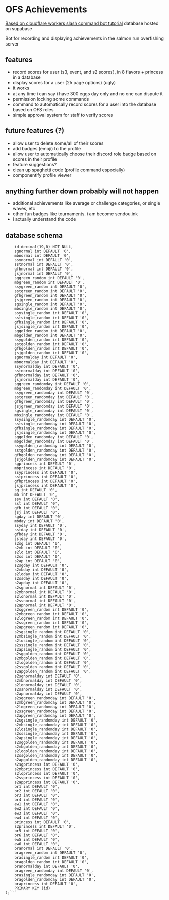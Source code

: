 # OFS Achievements

[Based on cloudflare workers slash command bot tutorial](https://discord.com/developers/docs/tutorials/hosting-on-cloudflare-workers)
database hosted on supabase

Bot for recording and displaying achievements in the salmon run overfishing server

## features
- record scores for user (s3, event, and s2 scores), in 8 flavors + princess in a database
- display scores for a user (25 page options) (ugly)
- it works
- at any time i can say i have 300 eggs day only and no one can dispute it
- permission locking some commands 
- command to automatically record scores for a user into the database based on OFS roles
- simple approval system for staff to verify scores

## future features (?)
- allow user to delete some/all of their scores
- add badges (emoji) to the profile
- allow user to automatically choose their discord role badge based on scores in their profile
- feature suggestions?
- clean up spaghetti code (profile command especially)
- componentify profile viewer

## anything further down probably will not happen

- additional achievements like average or challenge categories, or single waves, etc
- other fun badges like tournaments. i am become sendou.ink
- i actually understand the code

## database schema
```CREATE TABLE users_prod (
	id decimal(19,0) NOT NULL,
	sgnormal int DEFAULT '0',
	mbnormal int DEFAULT '0',
	ssynormal int DEFAULT '0',
	sstnormal int DEFAULT '0',
	gfhnormal int DEFAULT '0',
	jsjnormal int DEFAULT '0',
	sggreen_random int DEFAULT '0',
	mbgreen_random int DEFAULT '0',
	ssygreen_random int DEFAULT '0',
	sstgreen_random int DEFAULT '0',
	gfhgreen_random int DEFAULT '0',
	jsjgreen_random int DEFAULT '0',
	sgsingle_random int DEFAULT '0',
	mbsingle_random int DEFAULT '0',
	ssysingle_random int DEFAULT '0',
	sstsingle_random int DEFAULT '0',
	gfhsingle_random int DEFAULT '0',
	jsjsingle_random int DEFAULT '0',
	sggolden_random int DEFAULT '0',
	mbgolden_random int DEFAULT '0',
	ssygolden_random int DEFAULT '0',
	sstgolden_random int DEFAULT '0',
	gfhgolden_random int DEFAULT '0',
	jsjgolden_random int DEFAULT '0',
	sgnormalday int DEFAULT '0',
	mbnormalday int DEFAULT '0',
	ssynormalday int DEFAULT '0',
	sstnormalday int DEFAULT '0',
	gfhnormalday int DEFAULT '0',
	jsjnormalday int DEFAULT '0',
	sggreen_randomday int DEFAULT '0',
	mbgreen_randomday int DEFAULT '0',
	ssygreen_randomday int DEFAULT '0',
	sstgreen_randomday int DEFAULT '0',
	gfhgreen_randomday int DEFAULT '0',
	jsjgreen_randomday int DEFAULT '0',
	sgsingle_randomday int DEFAULT '0',
	mbsingle_randomday int DEFAULT '0',
	ssysingle_randomday int DEFAULT '0',
	sstsingle_randomday int DEFAULT '0',
	gfhsingle_randomday int DEFAULT '0',
	jsjsingle_randomday int DEFAULT '0',
	sggolden_randomday int DEFAULT '0',
	mbgolden_randomday int DEFAULT '0',
	ssygolden_randomday int DEFAULT '0',
	sstgolden_randomday int DEFAULT '0',
	gfhgolden_randomday int DEFAULT '0',
	jsjgolden_randomday int DEFAULT '0',
	sgprincess int DEFAULT '0',
	mbprincess int DEFAULT '0',
	ssyprincess int DEFAULT '0',
	sstprincess int DEFAULT '0',
	gfhprincess int DEFAULT '0',
	jsjprincess int DEFAULT '0',
	sg int DEFAULT '0',
	mb int DEFAULT '0',
	ssy int DEFAULT '0',
	sst int DEFAULT '0',
	gfh int DEFAULT '0',
	jsj int DEFAULT '0',
	sgday int DEFAULT '0',
	mbday int DEFAULT '0',
	ssyday int DEFAULT '0',
	sstday int DEFAULT '0',
	gfhday int DEFAULT '0',
	jsjday int DEFAULT '0',
	s2sg int DEFAULT '0',
	s2mb int DEFAULT '0',
	s2lo int DEFAULT '0',
	s2ss int DEFAULT '0',
	s2ap int DEFAULT '0',
	s2sgday int DEFAULT '0',
	s2mbday int DEFAULT '0',
	s2loday int DEFAULT '0',
	s2ssday int DEFAULT '0',
	s2apday int DEFAULT '0',
	s2sgnormal int DEFAULT '0',
	s2mbnormal int DEFAULT '0',
	s2lonormal int DEFAULT '0',
	s2ssnormal int DEFAULT '0',
	s2apnormal int DEFAULT '0',
	s2sggreen_random int DEFAULT '0',
	s2mbgreen_random int DEFAULT '0',
	s2logreen_random int DEFAULT '0',
	s2ssgreen_random int DEFAULT '0',
	s2apgreen_random int DEFAULT '0',
	s2sgsingle_random int DEFAULT '0',
	s2mbsingle_random int DEFAULT '0',
	s2losingle_random int DEFAULT '0',
	s2sssingle_random int DEFAULT '0',
	s2apsingle_random int DEFAULT '0',
	s2sggolden_random int DEFAULT '0',
	s2mbgolden_random int DEFAULT '0',
	s2logolden_random int DEFAULT '0',
	s2ssgolden_random int DEFAULT '0',
	s2apgolden_random int DEFAULT '0',
	s2sgnormalday int DEFAULT '0',
	s2mbnormalday int DEFAULT '0',
	s2lonormalday int DEFAULT '0',
	s2ssnormalday int DEFAULT '0',
	s2apnormalday int DEFAULT '0',
	s2sggreen_randomday int DEFAULT '0',
	s2mbgreen_randomday int DEFAULT '0',
	s2logreen_randomday int DEFAULT '0',
	s2ssgreen_randomday int DEFAULT '0',
	s2apgreen_randomday int DEFAULT '0',
	s2sgsingle_randomday int DEFAULT '0',
	s2mbsingle_randomday int DEFAULT '0',
	s2losingle_randomday int DEFAULT '0',
	s2sssingle_randomday int DEFAULT '0',
	s2apsingle_randomday int DEFAULT '0',
	s2sggolden_randomday int DEFAULT '0',
	s2mbgolden_randomday int DEFAULT '0',
	s2logolden_randomday int DEFAULT '0',
	s2ssgolden_randomday int DEFAULT '0',
	s2apgolden_randomday int DEFAULT '0',
	s2sgprincess int DEFAULT '0',
	s2mbprincess int DEFAULT '0',
	s2loprincess int DEFAULT '0',
	s2ssprincess int DEFAULT '0',
	s2apprincess int DEFAULT '0',
	br1 int DEFAULT '0',
	br2 int DEFAULT '0',
	br3 int DEFAULT '0',
	br4 int DEFAULT '0',
	ew1 int DEFAULT '0',
	ew2 int DEFAULT '0',
	ew3 int DEFAULT '0',
	ew4 int DEFAULT '0',
	princess int DEFAULT '0',
	s2princess int DEFAULT '0',
	br5 int DEFAULT '0',
	br6 int DEFAULT '0',
	ew5 int DEFAULT '0',
	ew6 int DEFAULT '0',
	branormal int DEFAULT '0',
	bragreen_random int DEFAULT '0',
	brasingle_random int DEFAULT '0',
	bragolden_random int DEFAULT '0',
	branormalday int DEFAULT '0',
	bragreen_randomday int DEFAULT '0',
	brasingle_randomday int DEFAULT '0',
	bragolden_randomday int DEFAULT '0',
	braprincess int DEFAULT '0',
	PRIMARY KEY (id)
);```
